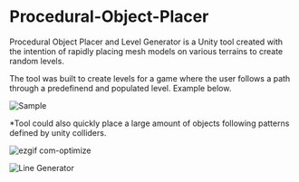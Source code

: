 # Procedural-Object-Placer
Procedural Object Placer and Level Generator is a Unity tool created with the intention of rapidly placing mesh models on various terrains to create random levels.

The tool was built to create levels for a game where the user follows a path through a predefinend and populated level. Example below.

![Sample](https://user-images.githubusercontent.com/43308388/62971441-e347c900-bddf-11e9-8ca0-e338bde87371.png)

*Tool could also quickly place a large amount of objects following patterns defined by unity colliders.



![ezgif com-optimize](https://user-images.githubusercontent.com/43308388/62971601-3caff800-bde0-11e9-8339-fccfa6cabf9b.gif)


![Line Generator](https://user-images.githubusercontent.com/43308388/62970058-99111880-bddc-11e9-97b6-15635b77ec4f.gif)
